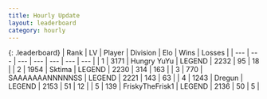 ```yaml
---
title: Hourly Update
layout: leaderboard
category: hourly
---
```


{: .leaderboard}
| Rank | LV | Player | Division | Elo | Wins | Losses |
| --- | --- | --- | --- | --- | --- | --- |
| <span data-change="1">1</span> | 3171 | <span title="ID: 164871">Hungry YuYu</span> | LEGEND | <span data-change="4">2232</span> | <span data-change="1">95</span> | <span data-change="0">18</span> |
| <span data-change="-1">2</span> | 1954 | <span title="ID: 353063">Sktima</span> | LEGEND | <span data-change="0">2230</span> | <span data-change="0">314</span> | <span data-change="0">163</span> |
| <span data-change="0">3</span> | 770 | <span title="ID: 174294">SAAAAAAANNNNNSS</span> | LEGEND | <span data-change="0">2221</span> | <span data-change="0">143</span> | <span data-change="0">63</span> |
| <span data-change="0">4</span> | 1243 | <span title="ID: 337810">Dregun</span> | LEGEND | <span data-change="0">2153</span> | <span data-change="0">51</span> | <span data-change="0">12</span> |
| <span data-change="0">5</span> | 139 | <span title="ID: 196788">FriskyTheFrisk1</span> | LEGEND | <span data-change="0">2136</span> | <span data-change="0">50</span> | <span data-change="0">5</span> |